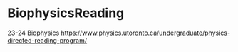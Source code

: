 # BiophysicsReading
23-24 Biophysics
https://www.physics.utoronto.ca/undergraduate/physics-directed-reading-program/
